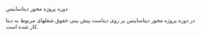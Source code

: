 دوره پروژه محور دیتاساینس

در دوره پروژه محور دیتاساینس بر روی دیتاست پیش بینی حقوق شغلهای مربوط به دیتا کار شده است.


